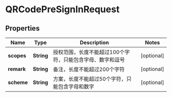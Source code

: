 

# QRCodePreSignInRequest


## Properties

| Name | Type | Description | Notes |
|------------ | ------------- | ------------- | -------------|
|**scopes** | **String** | 授权范围，长度不能超过100个字符，只能包含字母、数字和逗号 |  [optional] |
|**remark** | **String** | 备注，长度不能超过200个字符 |  [optional] |
|**scheme** | **String** | 方案，长度不能超过50个字符，只能包含字母和数字 |  [optional] |



